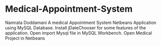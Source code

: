 # Medical-Appointment-System
Namrata Doddamani
A medical Appointment System Netbeans Application using MySQL Database.
Install jDateChooser for some features of the application. 
Open import Mysql file in MySQL Workbench. 
Open Medical Project in Netbeans

